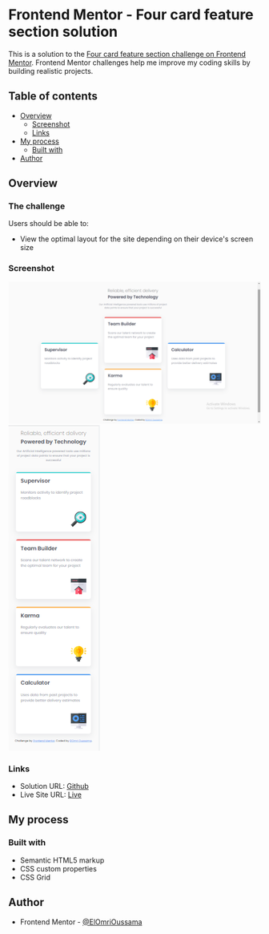 # Frontend Mentor - Four card feature section solution

This is a solution to the [Four card feature section challenge on Frontend Mentor](https://www.frontendmentor.io/challenges/four-card-feature-section-weK1eFYK). Frontend Mentor challenges help me improve my coding skills by building realistic projects. 

## Table of contents

- [Overview](#overview)
  - [Screenshot](#screenshot)
  - [Links](#links)
- [My process](#my-process)
  - [Built with](#built-with)
- [Author](#author)


## Overview

### The challenge

Users should be able to:

- View the optimal layout for the site depending on their device's screen size

### Screenshot

![Desktop](desktop.png)
![Mobile](mobile.png)

### Links

- Solution URL: [Github](https://github.com/oussamaelomri/4-card-feature)
- Live Site URL: [Live](https://your-live-site-url.com)

## My process

### Built with

- Semantic HTML5 markup
- CSS custom properties
- CSS Grid
## Author

- Frontend Mentor - [@ElOmriOussama](https://www.frontendmentor.io/profile/oussamaelomri)
